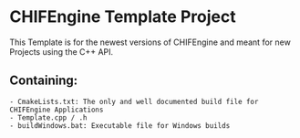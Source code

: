 # CHIFEngine Template Project

This Template is for the newest versions of CHIFEngine and meant for new Projects using the C++ API.

## Containing:
    - CmakeLists.txt: The only and well documented build file for CHIFEngine Applications
    - Template.cpp / .h
    - buildWindows.bat: Executable file for Windows builds
